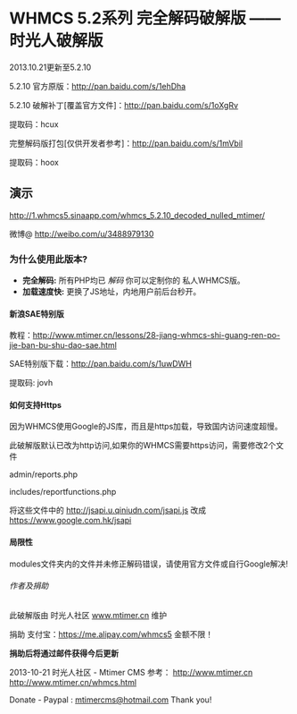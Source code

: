 <h1>WHMCS 5.2系列 完全解码破解版 —— 时光人破解版</h1>

2013.10.21更新至5.2.10

5.2.10 官方原版：http://pan.baidu.com/s/1ehDha

5.2.10 破解补丁[覆盖官方文件]：http://pan.baidu.com/s/1oXgRv

提取码：hcux

完整解码版打包[仅供开发者参考]：http://pan.baidu.com/s/1mVbil

提取码：hoox

<h2>演示</h2>

http://1.whmcs5.sinaapp.com/whmcs_5.2.10_decoded_nulled_mtimer/

微博@ http://weibo.com/u/3488979130

<h3>为什么使用此版本?</h3>

<ul>
<li>
<strong>完全解码:</strong> 所有PHP均已 <em>解码</em> 你可以定制你的 私人WHMCS版。</li>
<li>
<strong>加载速度快:</strong> 更换了JS地址，内地用户前后台秒开。 </li>
</ul>

<h4>新浪SAE特别版</h4>

教程：http://www.mtimer.cn/lessons/28-jiang-whmcs-shi-guang-ren-po-jie-ban-bu-shu-dao-sae.html

SAE特别版下载：http://pan.baidu.com/s/1uwDWH 

提取码: jovh

<h4>如何支持Https</h4>

因为WHMCS使用Google的JS库，而且是https加载，导致国内访问速度超慢。

此破解版默认已改为http访问,如果你的WHMCS需要https访问，需要修改2个文件

admin/reports.php

includes/reportfunctions.php

将这些文件中的
http://jsapi.u.qiniudn.com/jsapi.js
改成
https://www.google.com.hk/jsapi

<h4>局限性</h4>

modules文件夹内的文件并未修正解码错误，请使用官方文件或自行Google解决!


<h6>作者及捐助</h6>

此破解版由 时光人社区 www.mtimer.cn 维护

捐助 支付宝：https://me.alipay.com/whmcs5 金额不限！

<strong>捐助后将通过邮件获得今后更新</strong>

2013-10-21 时光人社区 - Mtimer CMS
参考：
http://www.mtimer.cn
http://www.mtimer.cn/whmcs.html


Donate - Paypal : mtimercms@hotmail.com   Thank you!